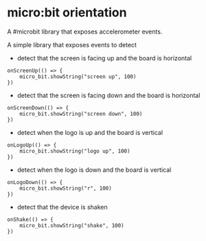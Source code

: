 # micro:bit orientation

A #microbit library that exposes accelerometer events.

A simple library that exposes events to detect

* detect that the screen is facing up and the board is horizontal

```
onScreenUp(() => {
    micro_bit.showString("screen up", 100)
})
```

* detect that the screen is facing down and the board is horizontal

```
onScreenDown(() => {
    micro_bit.showString("screen down", 100)
})
```

* detect when the logo is up and the board is vertical

```
onLogoUp(() => {
    micro_bit.showString("logo up", 100)
})
```

* detect when the logo is down and the board is vertical

```
onLogoDown(() => {
    micro_bit.showString("r", 100)
})
```

* detect that the device is shaken

```
onShake(() => {
    micro_bit.showString("shake", 100)
})
```

